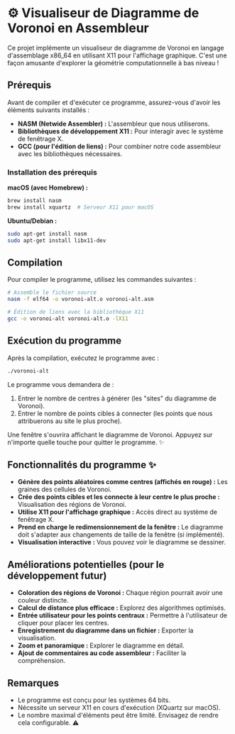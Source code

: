 # ⚙️ Visualiseur de Diagramme de Voronoi en Assembleur 

Ce projet implémente un visualiseur de diagramme de Voronoi en langage d'assemblage x86_64 en utilisant X11 pour l'affichage graphique. C'est une façon amusante d'explorer la géométrie computationnelle à bas niveau ! 

## Prérequis

Avant de compiler et d'exécuter ce programme, assurez-vous d'avoir les éléments suivants installés :

- **NASM (Netwide Assembler) :** L'assembleur que nous utiliserons.
- **Bibliothèques de développement X11 :** Pour interagir avec le système de fenêtrage X.
- **GCC (pour l'édition de liens) :** Pour combiner notre code assembleur avec les bibliothèques nécessaires.

### Installation des prérequis

**macOS (avec Homebrew) :**

```bash
brew install nasm
brew install xquartz  # Serveur X11 pour macOS
```

**Ubuntu/Debian :**

```bash
sudo apt-get install nasm
sudo apt-get install libx11-dev
```

## Compilation ️

Pour compiler le programme, utilisez les commandes suivantes :

```bash
# Assemble le fichier source
nasm -f elf64 -o voronoi-alt.o voronoi-alt.asm

# Édition de liens avec la bibliothèque X11
gcc -o voronoi-alt voronoi-alt.o -lX11
```

## Exécution du programme 

Après la compilation, exécutez le programme avec :

```bash
./voronoi-alt
```

Le programme vous demandera de :

1. Entrer le nombre de centres à générer (les "sites" du diagramme de Voronoi).
2. Entrer le nombre de points cibles à connecter (les points que nous attribuerons au site le plus proche).

Une fenêtre s'ouvrira affichant le diagramme de Voronoi. Appuyez sur n'importe quelle touche pour quitter le programme. ✨

## Fonctionnalités du programme ✨

- **Génère des points aléatoires comme centres (affichés en rouge) :** Les graines des cellules de Voronoi. 
- **Crée des points cibles et les connecte à leur centre le plus proche :** Visualisation des régions de Voronoi.
- **Utilise X11 pour l'affichage graphique :** Accès direct au système de fenêtrage X. ️
- **Prend en charge le redimensionnement de la fenêtre :** Le diagramme doit s'adapter aux changements de taille de la fenêtre (si implémenté). 
- **Visualisation interactive :** Vous pouvez voir le diagramme se dessiner. 

## Améliorations potentielles (pour le développement futur) 

- **Coloration des régions de Voronoi :** Chaque région pourrait avoir une couleur distincte. 
- **Calcul de distance plus efficace :** Explorez des algorithmes optimisés.
- **Entrée utilisateur pour les points centraux :** Permettre à l'utilisateur de cliquer pour placer les centres. ️
- **Enregistrement du diagramme dans un fichier :** Exporter la visualisation. 
- **Zoom et panoramique :** Explorer le diagramme en détail. 
- **Ajout de commentaires au code assembleur :** Faciliter la compréhension. 

## Remarques

- Le programme est conçu pour les systèmes 64 bits. 
- Nécessite un serveur X11 en cours d'exécution (XQuartz sur macOS).
- Le nombre maximal d'éléments peut être limité. Envisagez de rendre cela configurable. ⚠️

